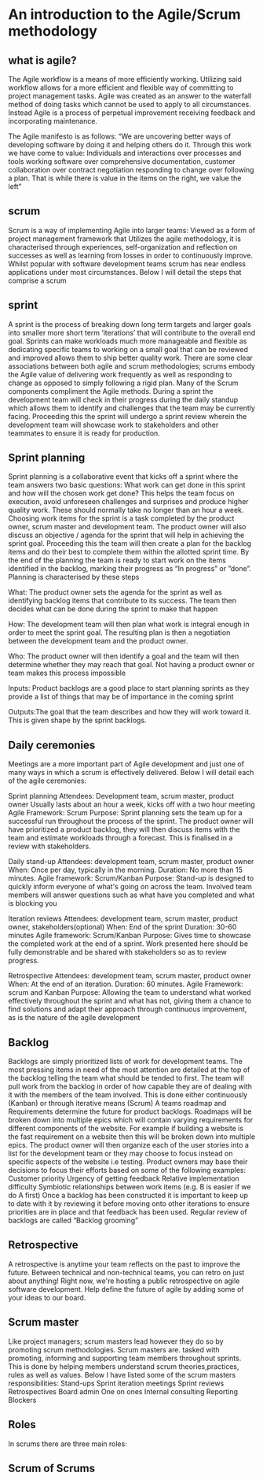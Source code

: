 # An introduction to the Agile/Scrum methodology 

## what is agile?

The Agile workflow is a means of more efficiently working. Utilizing said workflow allows for a more efficient and flexible way of committing to project management tasks.
Agile was created as an answer to the waterfall method of doing tasks which cannot be used to apply to all circumstances. Instead Agile is a process of perpetual improvement receiving feedback and incorporating maintenance.

The Agile manifesto is as follows: “We are uncovering better ways of developing software by doing it and helping others do it. Through this work we have come to value: Individuals and interactions over processes and tools working software over comprehensive documentation, customer collaboration over contract negotiation responding to change over following a plan. That is while there is value in the items on the right, we value the left”


## scrum
Scrum is a way of implementing Agile into larger teams: Viewed as a form of project management framework that Utilizes the agile methodology, it is characterised  through experiences, self-organization and reflection on successes as well as learning from losses in order to continuously improve. Whilst popular with software development teams scrum has near endless applications under most circumstances. Below I will detail the steps that comprise a scrum

## sprint 
A sprint is the process of breaking down long term targets and larger goals into smaller more short term ‘iterations’ that will contribute to the overall end goal. Sprints can make workloads much more manageable and flexible as dedicating specific teams to working on a small goal that can be reviewed and improved allows them to ship better quality work.
There are some clear associations between both agile and scrum methodologies; scrums embody the Agile value of delivering work frequently as well as responding to change as opposed to simply following a rigid plan. Many of the Scrum components compliment the Agile methods. During a sprint the development team will check in their progress during the daily standup which allows them to identify and challenges that the team may be currently facing. Proceeding this the sprint will undergo a sprint review wherein the development team will showcase work to stakeholders and other teammates to ensure it is ready for production.

## Sprint planning
Sprint planning is a collaborative event that kicks off a sprint where the team answers two basic questions: What work can get done in this sprint and how will the chosen work get done?
This helps the team focus on execution, avoid unforeseen challenges and surprises and produce higher quality work. These should normally take no longer than an hour a week.
Choosing work items for the sprint is a task completed by the product owner, scrum master and development team. The product owner will also discuss an objective / agenda for the sprint that will help in achieving the sprint goal. Proceeding this the team will then create a plan for the backlog items and do their best to complete them within the allotted sprint time. By the end of the planning the team is ready to start work on the items identified in the backlog, marking their progress as “In progress” or ”done”. Planning is characterised by these steps

What: The product owner sets the agenda for the sprint as well as identifying backlog items that contribute to its success. The team then decides what can be done during the sprint to make that happen

How: The development team will then plan what work is integral enough in order to meet the sprint goal. The resulting plan is then a negotiation between the development team and the product owner.

Who: The product owner will then identify a goal and the team will then determine whether they may reach that goal. Not having a product owner or team makes this process impossible 

Inputs: Product backlogs are a good place to start planning sprints as they provide a list of things that may be of importance in the coming sprint 

Outputs:The goal that the team describes and how they will work toward it. This is given shape by the sprint backlogs.

## Daily ceremonies
Meetings are a more important part of Agile development and just one of many ways in which a scrum is effectively delivered. Below I will detail each of the agile ceremonies:

Sprint planning 
Attendees: Development team, scrum master, product owner
Usually lasts about an hour a week, kicks off with a two hour meeting
Agile Framework: Scrum
Purpose: Sprint planning sets the team up for a successful run throughout the process of the sprint. The product owner will have prioritized a product backlog, they will then discuss items with the team and estimate workloads through a forecast. This is finalised in a review with stakeholders.

Daily stand-up
Attendees: development team, scrum master, product owner
When: Once per day, typically in the morning.
Duration: No more than 15 minutes.
Agile framework: Scrum/Kanban
Purpose: Stand-up is designed to quickly inform everyone of what's going on across the team. Involved team members will answer questions such as what have you completed and what is blocking you

Iteration reviews 
Attendees: development team, scrum master, product owner, stakeholders(optional)
When: End of the sprint
Duration: 30-60 minutes
Agile framework: Scrum/Kanban
Purpose: Gives time to showcase the completed work at the end of a sprint. Work presented here should be fully demonstrable and be shared with stakeholders so as to review progress.

Retrospective
Attendees: development team, scrum master, product owner
When: At the end of an iteration.
Duration:  60 minutes.
Agile Framework: scrum and Kanban
Purpose: Allowing the team to understand what worked effectively throughout the sprint and what has not, giving them a chance to find solutions and adapt their approach through continuous improvement, as is the nature of the agile development


## Backlog
Backlogs are simply prioritized lists of work for development teams. The most pressing items in need of the most attention are detailed at the top of the backlog telling the team what should be tended to first. The team will pull work from the backlog in order of how capable they are of dealing with it with the members of the team involved. This is done either continuously (Kanban) or through iterative means (Scrum)
A teams roadmap and Requirements determine the future for product backlogs. Roadmaps will be broken down into multiple epics which will contain varying requirements for different components of the website. For example if building a website is the fast requirement on a website then this will be broken down into multiple epics. The product owner will then organize each of the user stories into a list for the development team or they  may choose to focus instead on specific aspects of the website i.e testing. 
Product owners may base their decisions to focus their efforts based on some of the following examples:
Customer priority
Urgency of getting feedback
Relative implementation difficulty
Symbiotic relationships between work items (e.g. B is easier if we do A first)
Once a backlog has been constructed it is important to keep up to date with it by reviewing it before moving onto other iterations to ensure priorities are in place and that feedback has been used. Regular review of backlogs are called “Backlog grooming”


## Retrospective
A retrospective is anytime your team reflects on the past to improve the future. Between technical and non-technical teams, you can retro on just about anything! Right now, we're hosting a public retrospective on agile software development. Help define the future of agile by adding some of your ideas to our board.

## Scrum master
Like project managers; scrum masters lead however they do so by promoting scrum methodologies. Scrum masters are. tasked with promoting, informing and supporting team members throughout sprints. This is done by helping members understand scrum theories,practices, rules as well as values. Below I have listed some of the scrum masters responsibilities:
Stand-ups
Sprint iteration meetings
Sprint reviews
Retrospectives
Board admin
One on ones
Internal consulting 
Reporting 
Blockers


## Roles
In scrums there are three main roles:

## Scrum of Scrums
